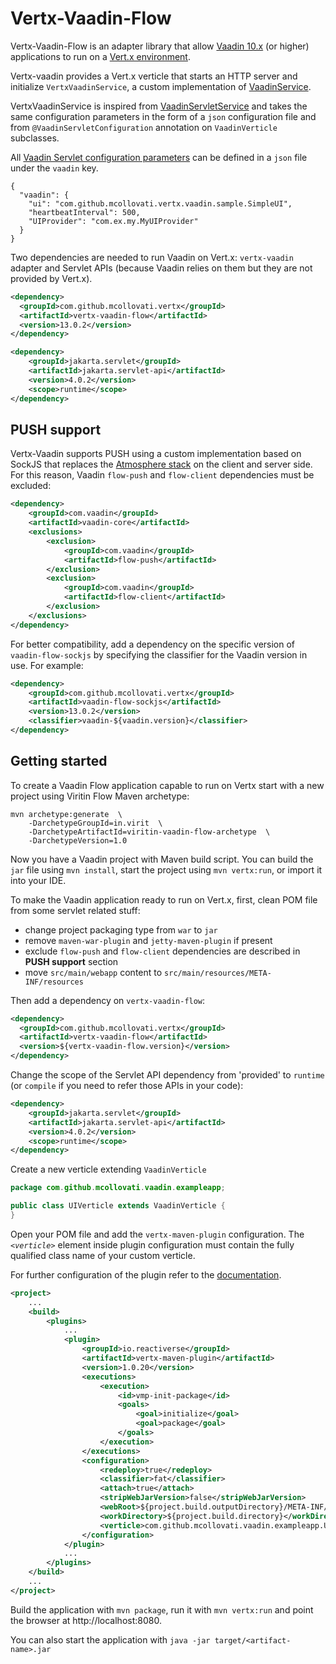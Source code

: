# Vertx-Vaadin-Flow

Vertx-Vaadin-Flow is an adapter library that allow [Vaadin 10.x](https://vaadin.com/docs/v14/index.html) (or higher) applications to run on a [Vert.x environment](https://vertx.io/).

Vertx-vaadin provides a Vert.x verticle that starts an HTTP server and initialize `VertxVaadinService`, a custom implementation of [VaadinService](https://github.com/vaadin/flow/blob/master/flow-server/src/main/java/com/vaadin/flow/server/VaadinService.java).

VertxVaadinService is inspired from [VaadinServletService](https://github.com/vaadin/flow/blob/master/flow-server/src/main/java/com/vaadin/flow/server/VaadinServletService.java) and takes the same configuration parameters in the form of a `json` configuration file and from `@VaadinServletConfiguration` annotation on `VaadinVerticle` subclasses.

All [Vaadin Servlet configuration parameters](https://vaadin.com/docs/v14/flow/advanced/tutorial-all-vaadin-properties.html) can be defined in a `json` file under the `vaadin` key.
 
```
{
  "vaadin": {
    "ui": "com.github.mcollovati.vertx.vaadin.sample.SimpleUI",
    "heartbeatInterval": 500,
    "UIProvider": "com.ex.my.MyUIProvider"
  }
}
``` 

Two dependencies are needed to run Vaadin on Vert.x: `vertx-vaadin` adapter and Servlet APIs (because Vaadin relies on them but they are not provided by Vert.x).

```xml
<dependency>
  <groupId>com.github.mcollovati.vertx</groupId>
  <artifactId>vertx-vaadin-flow</artifactId>
  <version>13.0.2</version>
</dependency>

<dependency>
    <groupId>jakarta.servlet</groupId>
    <artifactId>jakarta.servlet-api</artifactId>
    <version>4.0.2</version>
    <scope>runtime</scope>
</dependency>
```

## PUSH support

Vertx-Vaadin supports PUSH using a custom implementation based on SockJS that replaces the [Atmosphere stack](https://github.com/Atmosphere/atmosphere) on the client and server side. For this reason, Vaadin `flow-push` and `flow-client` dependencies must be excluded:

```xml
<dependency>
    <groupId>com.vaadin</groupId>
    <artifactId>vaadin-core</artifactId>
    <exclusions>
        <exclusion>
            <groupId>com.vaadin</groupId>
            <artifactId>flow-push</artifactId>
        </exclusion>
        <exclusion>
            <groupId>com.vaadin</groupId>
            <artifactId>flow-client</artifactId>
        </exclusion>
    </exclusions>
</dependency>
```

For better compatibility, add a dependency on the specific version of `vaadin-flow-sockjs` by specifying the classifier for the Vaadin version in use. For example:

```xml
<dependency>
    <groupId>com.github.mcollovati.vertx</groupId>
    <artifactId>vaadin-flow-sockjs</artifactId>
    <version>13.0.2</version>
    <classifier>vaadin-${vaadin.version}</classifier>
</dependency>
```

## Getting started

To create a Vaadin Flow application capable to run on Vertx start with a new project using Viritin Flow Maven archetype:

```
mvn archetype:generate  \
    -DarchetypeGroupId=in.virit  \
    -DarchetypeArtifactId=viritin-vaadin-flow-archetype  \
    -DarchetypeVersion=1.0
```

Now you have a Vaadin project with Maven build script. You can build the `jar` file using `mvn install`, start the project using `mvn vertx:run`, or import it into your IDE.

To make the Vaadin application ready to run on Vert.x, first, clean POM file from some servlet related stuff: 

- change project packaging type from `war` to `jar`
- remove `maven-war-plugin` and `jetty-maven-plugin` if present
- exclude `flow-push` and `flow-client` dependencies are described in **PUSH support** section
- move `src/main/webapp` content to `src/main/resources/META-INF/resources` 

Then add a dependency on `vertx-vaadin-flow`:

```xml
<dependency>
  <groupId>com.github.mcollovati.vertx</groupId>
  <artifactId>vertx-vaadin-flow</artifactId>
  <version>${vertx-vaadin-flow.version}</version>
</dependency>
```

Change the scope of the Servlet API dependency from 'provided' to `runtime` (or `compile` if you need to refer those APIs in your code):

```xml
<dependency>
    <groupId>jakarta.servlet</groupId>
    <artifactId>jakarta.servlet-api</artifactId>
    <version>4.0.2</version>
    <scope>runtime</scope>
</dependency>
```

Create a new verticle extending `VaadinVerticle`

```java
package com.github.mcollovati.vaadin.exampleapp;

public class UIVerticle extends VaadinVerticle {
}
```

Open your POM file and add the `vertx-maven-plugin` configuration. The *`<verticle>`* element inside plugin configuration must contain the fully qualified class name of your custom verticle.

For further configuration of the plugin refer to the [documentation](https://reactiverse.io/vertx-maven-plugin/).

```xml
<project>
	...
    <build>
        <plugins>
            ...
            <plugin>
                <groupId>io.reactiverse</groupId>
                <artifactId>vertx-maven-plugin</artifactId>
                <version>1.0.20</version>
                <executions>
                    <execution>
                        <id>vmp-init-package</id>
                        <goals>
                            <goal>initialize</goal>
                            <goal>package</goal>
                        </goals>
                    </execution>
                </executions>
                <configuration>
                    <redeploy>true</redeploy>
                    <classifier>fat</classifier>
                    <attach>true</attach>
                    <stripWebJarVersion>false</stripWebJarVersion>
                    <webRoot>${project.build.outputDirectory}/META-INF/resources/webjars</webRoot>
                    <workDirectory>${project.build.directory}</workDirectory>
                    <verticle>com.github.mcollovati.vaadin.exampleapp.UIVerticle</verticle>
                </configuration>
            </plugin>
            ...
        </plugins>
    </build>
	...
</project>
```

Build the application with `mvn package`, run it with `mvn vertx:run` and point the browser at http://localhost:8080. 

You can also start the application with `java -jar target/<artifact-name>.jar` 
